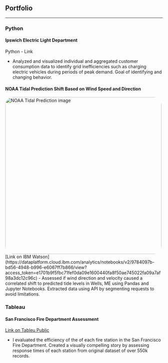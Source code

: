 ## Portfolio
---

### Python
#### Ipswich Electric Light Department 
Python - Link
-	Analyzed and visualized individual and aggregated customer consumption data to identify grid inefficiencies such as charging electric vehicles during periods of peak demand.  Goal of identifying and changing behavior.


#### NOAA Tidal Prediction Shift Based on Wind Speed and Direction
<a href="https://dataplatform.cloud.ibm.com/analytics/notebooks/v2/9784097b-bd56-4948-b996-e6067ff7b866/view?access_token=e1701b9f5fbc71fef0da09e1600440fa8f50ae745022fa09a7af98a3dc12c96c">
<img src="https://oceanodyssey.github.io/Portfolio/images/NOAA-Capture.png"
   alt="NOAA Tidal Prediction image"
   height="auto" width="500"
   style="border-radius:5%"></a>
</a>
[Link on IBM Watson](https://dataplatform.cloud.ibm.com/analytics/notebooks/v2/9784097b-bd56-4948-b996-e6067ff7b866/view?access_token=e1701b9f5fbc71fef0da09e1600440fa8f50ae745022fa09a7af98a3dc12c96c)
- Assessed if wind direction and velocity caused a correlated shift to predicted tide levels in Wells, ME using Pandas and Jupyter Notebooks.  Extracted data using API by segmenting requests to avoid limitations.

### Tableau
#### San Francisco Fire Department Assessment
[Link on Tableu Public](https://public.tableau.com/profile/chrisg#!/vizhome/SanFranciscoFireDepartmentAssessment/SanFranciscoFireDepartmentAssessment)
- I evaluated the efficiency of the of each fire station in the San Francisco Fire Department.  Created a visually compelling story by assessing response times of each station from original dataset of over 550k records.
